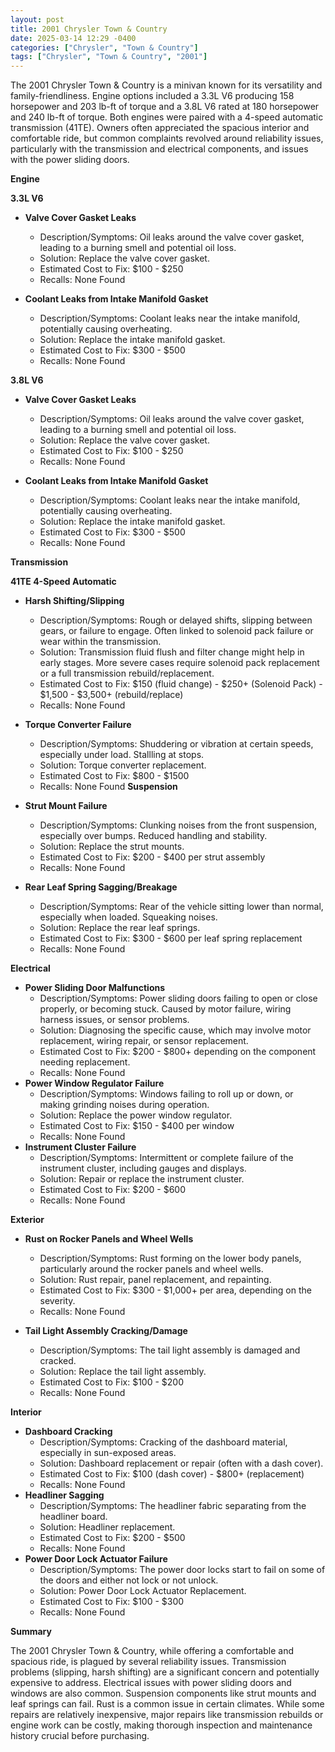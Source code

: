 ```yaml
---
layout: post
title: 2001 Chrysler Town & Country
date: 2025-03-14 12:29 -0400
categories: ["Chrysler", "Town & Country"]
tags: ["Chrysler", "Town & Country", "2001"]
---
```

The 2001 Chrysler Town & Country is a minivan known for its versatility and family-friendliness. Engine options included a 3.3L V6 producing 158 horsepower and 203 lb-ft of torque and a 3.8L V6 rated at 180 horsepower and 240 lb-ft of torque. Both engines were paired with a 4-speed automatic transmission (41TE). Owners often appreciated the spacious interior and comfortable ride, but common complaints revolved around reliability issues, particularly with the transmission and electrical components, and issues with the power sliding doors.

**Engine**

**3.3L V6**

*   **Valve Cover Gasket Leaks**
    *   Description/Symptoms: Oil leaks around the valve cover gasket, leading to a burning smell and potential oil loss.
    *   Solution: Replace the valve cover gasket.
    *   Estimated Cost to Fix: $100 - $250
    *   Recalls: None Found

*   **Coolant Leaks from Intake Manifold Gasket**
    *   Description/Symptoms: Coolant leaks near the intake manifold, potentially causing overheating.
    *   Solution: Replace the intake manifold gasket.
    *   Estimated Cost to Fix: $300 - $500
    *   Recalls: None Found

**3.8L V6**

*   **Valve Cover Gasket Leaks**
    *   Description/Symptoms: Oil leaks around the valve cover gasket, leading to a burning smell and potential oil loss.
    *   Solution: Replace the valve cover gasket.
    *   Estimated Cost to Fix: $100 - $250
    *   Recalls: None Found

*   **Coolant Leaks from Intake Manifold Gasket**
    *   Description/Symptoms: Coolant leaks near the intake manifold, potentially causing overheating.
    *   Solution: Replace the intake manifold gasket.
    *   Estimated Cost to Fix: $300 - $500
    *   Recalls: None Found

**Transmission**

**41TE 4-Speed Automatic**

*   **Harsh Shifting/Slipping**
    *   Description/Symptoms: Rough or delayed shifts, slipping between gears, or failure to engage. Often linked to solenoid pack failure or wear within the transmission.
    *   Solution: Transmission fluid flush and filter change might help in early stages. More severe cases require solenoid pack replacement or a full transmission rebuild/replacement.
    *   Estimated Cost to Fix: $150 (fluid change) - $250+ (Solenoid Pack) - $1,500 - $3,500+ (rebuild/replace)
    *   Recalls: None Found
*   **Torque Converter Failure**
    *   Description/Symptoms: Shuddering or vibration at certain speeds, especially under load. Stallling at stops.
    *   Solution: Torque converter replacement.
    *   Estimated Cost to Fix: $800 - $1500
    *   Recalls: None Found
**Suspension**

*   **Strut Mount Failure**
    *   Description/Symptoms: Clunking noises from the front suspension, especially over bumps. Reduced handling and stability.
    *   Solution: Replace the strut mounts.
    *   Estimated Cost to Fix: $200 - $400 per strut assembly
    *   Recalls: None Found
*   **Rear Leaf Spring Sagging/Breakage**
    *   Description/Symptoms: Rear of the vehicle sitting lower than normal, especially when loaded. Squeaking noises.
    *   Solution: Replace the rear leaf springs.
    *   Estimated Cost to Fix: $300 - $600 per leaf spring replacement
    *   Recalls: None Found

**Electrical**

*   **Power Sliding Door Malfunctions**
    *   Description/Symptoms: Power sliding doors failing to open or close properly, or becoming stuck. Caused by motor failure, wiring harness issues, or sensor problems.
    *   Solution: Diagnosing the specific cause, which may involve motor replacement, wiring repair, or sensor replacement.
    *   Estimated Cost to Fix: $200 - $800+ depending on the component needing replacement.
    *   Recalls: None Found
*   **Power Window Regulator Failure**
    *   Description/Symptoms: Windows failing to roll up or down, or making grinding noises during operation.
    *   Solution: Replace the power window regulator.
    *   Estimated Cost to Fix: $150 - $400 per window
    *   Recalls: None Found
*   **Instrument Cluster Failure**
    *   Description/Symptoms: Intermittent or complete failure of the instrument cluster, including gauges and displays.
    *   Solution: Repair or replace the instrument cluster.
    *   Estimated Cost to Fix: $200 - $600
    *   Recalls: None Found

**Exterior**

*   **Rust on Rocker Panels and Wheel Wells**
    *   Description/Symptoms: Rust forming on the lower body panels, particularly around the rocker panels and wheel wells.
    *   Solution: Rust repair, panel replacement, and repainting.
    *   Estimated Cost to Fix: $300 - $1,000+ per area, depending on the severity.
    *   Recalls: None Found

*   **Tail Light Assembly Cracking/Damage**
    *   Description/Symptoms: The tail light assembly is damaged and cracked.
    *   Solution: Replace the tail light assembly.
    *   Estimated Cost to Fix: $100 - $200
    *   Recalls: None Found

**Interior**

*   **Dashboard Cracking**
    *   Description/Symptoms: Cracking of the dashboard material, especially in sun-exposed areas.
    *   Solution: Dashboard replacement or repair (often with a dash cover).
    *   Estimated Cost to Fix: $100 (dash cover) - $800+ (replacement)
    *   Recalls: None Found
*   **Headliner Sagging**
    *   Description/Symptoms: The headliner fabric separating from the headliner board.
    *   Solution: Headliner replacement.
    *   Estimated Cost to Fix: $200 - $500
    *   Recalls: None Found
*   **Power Door Lock Actuator Failure**
    *   Description/Symptoms: The power door locks start to fail on some of the doors and either not lock or not unlock.
    *   Solution: Power Door Lock Actuator Replacement.
    *   Estimated Cost to Fix: $100 - $300
    *   Recalls: None Found

**Summary**

The 2001 Chrysler Town & Country, while offering a comfortable and spacious ride, is plagued by several reliability issues. Transmission problems (slipping, harsh shifting) are a significant concern and potentially expensive to address. Electrical issues with power sliding doors and windows are also common. Suspension components like strut mounts and leaf springs can fail. Rust is a common issue in certain climates. While some repairs are relatively inexpensive, major repairs like transmission rebuilds or engine work can be costly, making thorough inspection and maintenance history crucial before purchasing.

